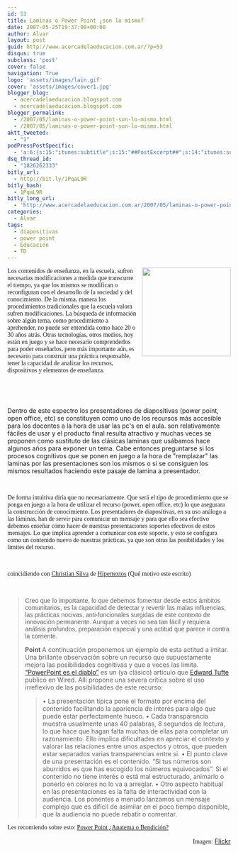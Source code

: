 ```yaml
---
id: 53
title: Laminas o Power Point ¿son lo mismo?
date: 2007-05-25T19:37:00+00:00
author: Alvar
layout: post
guid: http://www.acercadelaeducacion.com.ar/?p=53
disqus: true
subclass: 'post'
cover: false
navigation: True
logo: 'assets/images/lain.gif'
cover: 'assets/images/cover1.jpg'
blogger_blog:
  - acercadelaeducacion.blogspot.com
  - acercadelaeducacion.blogspot.com
blogger_permalink:
  - /2007/05/laminas-o-power-point-son-lo-mismo.html
  - /2007/05/laminas-o-power-point-son-lo-mismo.html
aktt_tweeted:
  - "1"
podPressPostSpecific:
  - 'a:6:{s:15:"itunes:subtitle";s:15:"##PostExcerpt##";s:14:"itunes:summary";s:15:"##PostExcerpt##";s:15:"itunes:keywords";s:17:"##WordPressCats##";s:13:"itunes:author";s:10:"##Global##";s:15:"itunes:explicit";s:7:"Default";s:12:"itunes:block";s:7:"Default";}'
dsq_thread_id:
  - "1826262333"
bitly_url:
  - http://bit.ly/1PqaL9R
bitly_hash:
  - 1PqaL9R
bitly_long_url:
  - 'http://www.acercadelaeducacion.com.ar/2007/05/laminas-o-power-point-%c2%bfson-lo-mismo/'
categories:
  - Alvar
tags:
  - diapositivas
  - power point
  - Educación
  - TD
---
```

<a href="http://farm1.static.flickr.com/161/373172084_b5517e8012.jpg?v=0"><img src="http://farm1.static.flickr.com/161/373172084_b5517e8012.jpg?v=0" style="margin: 0pt 0pt 10px 10px; float: right; cursor: pointer; width: 200px" border="0" /></a>
<p style="text-align: left; font-family: verdana"><span style="font-size: 100%">Los contenidos de enseñanza, en la escuela, sufren necesarias modificaciones a medida que transcurre el tiempo, ya que los mismos se modifican o reconfiguran con el desarrollo de la sociedad y del conocimiento. De la misma, manera los procedimientos tradicionales que la escuela valora sufren modificaciones. La búsqueda de información sobre algún tema, como procedimiento a aprehender, no puede ser entendida como hace 20 o 30 años atrás. Otras tecnologías, otros medios, hoy están en juego y se hace necesario comprenderlos para poder enseñarlos, pero más importante aún, es necesario para construir una práctica responsable, tener la capacidad de analizar los recursos, dispositivos y elementos de enseñanza. </span></p>
<p style="text-align: left; font-family: verdana">&nbsp;</p>
<p style="font-family: verdana; text-align: left">&nbsp;</p>
<p style="text-align: left"><span style="font-size: 100%">Dentro de este espectro los presentadores de diapositivas (power point, open office, etc) se constituyen como uno de los recursos más accesible para los docentes a la hora de usar las pc's en el aula. son relativamente fáciles de usar y el producto final resulta atractivo y muchas veces se proponen como sustituto de las clásicas laminas que usábamos hace algunos años para exponer un tema. Cabe entonces preguntarse si los procesos cognitivos que se ponen en juego a la hora de "remplazar" las laminas por las presentaciones son los mismos o si se consiguen los mismos resultados haciendo este pasaje de lamina a presentador.</span></p>
<p style="font-family: verdana; text-align: left">&nbsp;</p>
<p style="text-align: left; font-family: verdana"><span style="font-size: 100%">De forma intuitiva diría que no necesariamente. Que será el tipo de procedimiento que se ponga en juego a la hora de utilizar el recurso (power, open office, etc) lo que asegurara la construcción de conocimiento. Los presentadores de diapositivas, en su uso análogo a las láminas, han de servir  para comunicar un mensaje y para que ello sea efectivo debemos enseñar  cómo hacer de nuestras presentaciones soportes efectivos de estos mensajes. Lo que implica aprender a comunicar con este soporte, y esto se configura como un contenido nuevo de nuestras prácticas, ya que son otras las posibilidades y los limites del recurso.</span></p>
<p style="font-family: verdana">&nbsp;</p>

<p style="text-align: justify; font-family: verdana"><span style="font-size: 100%">coincidiendo con <a href="http://www.hipertextos.com.ar/">Christian    Silva</a></span><span style="font-size: 100%"> de <a href="http://www.hipertextos.com.ar/wp-trackback.php?p=147">Hipertextos</a> (Qué motivo este escrito)<a href="http://www.hipertextos.com.ar/wp-trackback.php?p=147">
</a></span>
<p style="text-align: justify; font-family: verdana">&nbsp;</p>

<p style="text-align: justify">
<blockquote>
<p style="font-family: arial"><span style="font-size: 100%">Creo que lo importante, lo que debemos fomentar desde estos ámbitos comunitarios, es la capacidad de detectar y revertir las malas influencias, las prácticas nocivas, anti-funcionales surgidas de este contexto de innovación permanente. Aunque a veces no sea tan fácil y requiera análisis profundos, preparación especial y una actitud que parece ir contra la corriente.</span></p>
<span style="font-size: 100%"><strong>Point
</strong>A continuación proponemos un ejemplo de esta actitud a imitar. Una brillante observación sobre un recurso que supuestamente mejora las posibilidades cognitivas y que a veces las limita. <a href="http://www.wired.com/wired/archive/11.09/ppt2.html">“PowerPoint es el diablo”</a> es un (ya clásico) artículo que <a href="http://www.edwardtufte.com/tufte/">Edward Tufte</a> publicó en Wired. Allí propone una severa crítica sobre el uso irreflexivo de las posibilidades de este recurso:</span>
<blockquote><span style="font-size: 100%">• La presentación típica pone el formato por encima del contenido facilitando la apariencia de interés para algo que puede estar perfectamente hueco.
• Cada transparencia muestra usualmente unas 40 palabras, 8 segundos de lectura, lo que hace que hagan falta muchas de ellas para completar un razonamiento. Ello implica dificultades en apreciar el contexto y valorar las relaciones entre unos aspectos y otros, que pueden estar separados varias transparencias entre si.
• El punto clave de una presentación es el contenido. “Si tus números son aburridos es que has escogido los números equivocados”. Si el contenido no tiene interés o está mal estructurado, animarlo o ponerlo en colores no lo va a arreglar.
• Otro aspecto habitual en las presentaciones es la falta de interactividad con la audiencia. Los ponentes a menudo lanzamos un mensaje complejo que es difícil de asimilar en el poco tiempo disponible, que la audiencia no puede rebatir o comentar.</span></blockquote>
</blockquote>
<span style="font-family: verdana; font-size: 100%"> Les recomiendo sobre esto: <a href="http://www.infovis.net/printMag.php?num=133&amp;lang=1">Power Point ¿Anatema o Bendición?</a></span><span style="font-size: 100%">
</span>
<p style="text-align: right"><span style="font-size: 100%"><span style="font-family: verdana">Imagen: </span><a href="http://www.flickr.com/">Flickr</a></span></p>
